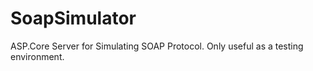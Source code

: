 # SoapSimulator
ASP.Core Server for Simulating SOAP Protocol. Only useful as a testing environment.
